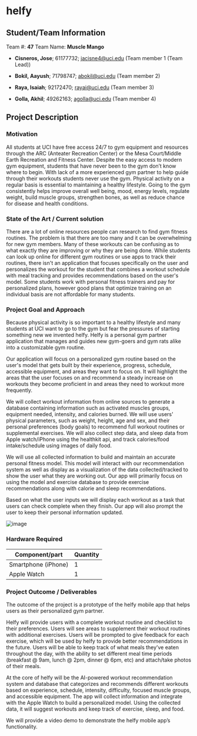 # helfy #
## Student/Team Information ##

Team #: **47**
Team Name: **Muscle Mango**

* **Cisneros, Jose**; 61177732; jacisne4@uci.edu (Team member 1 (Team Lead))

* **Bokil, Aayush**; 71798747; abokil@uci.edu (Team member 2)

* **Raya, Isaiah**; 92172470; rayai@uci.edu (Team member 3)

* **Golla, Akhil**; 49262163; agolla@uci.edu (Team member 4)

## Project Description ##
### Motivation ###
All students at UCI have free access 24/7 to gym equipment and resources through the ARC (Anteater Recreation Center) or the Mesa Court/Middle Earth Recreation and Fitness Center. Despite the easy access to modern gym equipment, students that have never been to the gym don’t know where to begin. With lack of a more experienced gym partner to help guide through their workouts students never use the gym. Physical activity on a regular basis is essential to maintaining a healthy lifestyle. Going to the gym consistently helps improve overall well being, mood, energy levels, regulate weight, build muscle groups, strengthen bones, as well as reduce chance for disease and health conditions.

### State of the Art / Current solution ###
There are a lot of online resources people can research to find gym fitness routines. The problem is that there are too many and it can be overwhelming for new gym members. Many of these workouts can be confusing as to what exactly they are improving or why they are being done. While students can look up online for different gym routines or use apps to track their routines, there isn't an application that focuses specifically on the user and personalizes the workout for the student that combines a workout schedule with meal tracking and provides recommendations based on the user's model. Some students work with personal fitness trainers and pay for personalized plans, however good plans that optimize training on an individual basis are not affordable for many students.

### Project Goal and Approach ###
Because physical activity is so important to a healthy lifestyle and many students at UCI want to go to the gym but fear the pressures of starting something new we invented helfy. Helfy is a personal gym partner application that manages and guides new gym-goers and gym rats alike into a customizable gym routine.

Our application will focus on a personalized gym routine based on the user's model that gets built by their experience, progress, schedule, accessible equipment, and areas they want to focus on. It will highlight the areas that the user focuses on and recommend a steady increase on workouts they become proficient in and areas they need to workout more frequently.

We will collect workout information from online sources to generate a database containing information such as activated muscles groups, equipment needed, intensity, and calories burned. We will use users' physical parameters, such as weight, height, age and sex, and their personal preferences (body goals) to recommend full workout routines or supplemental exercises. We will also collect step data, and sleep data from Apple watch/iPhone using the healthkit api, and track calories/food intake/schedule using images of daily food.

We will use all collected information to build and maintain an accurate personal fitness model. This model will interact with our recommendation system as well as display as a visualization of the data collected/tracked to show the user what they are working out. Our app will primarily focus on using the model and exercise database to provide exercise recommendations along with calorie and sleep recommendations.

Based on what the user inputs we will display each workout as a task that users can check complete when they finish. Our app will also prompt the user to keep their personal information updated.

![image](https://user-images.githubusercontent.com/18334520/214644084-89755913-8ea1-47c0-8871-02948eb1e998.png)

### Hardware Required ###
|Component/part|Quantity|
|-|-|
|Smartphone (iPhone)|1|
|Apple Watch|1|

### Project Outcome / Deliverables ###
The outcome of the project is a prototype of the helfy mobile app that helps users as their personalized gym partner. 

Helfy will provide users with a complete workout routine and checklist to their preferences. Users will see areas to supplement their workout routines with additional exercises. Users will be prompted to give feedback for each exercise, which will be used by helfy to provide better recommendations in the future. Users will be able to keep track of what meals they’ve eaten throughout the day, with the ability to set different meal time periods (breakfast @ 9am, lunch @ 2pm, dinner @ 6pm, etc) and attach/take photos of their meals.

At the core of helfy will be the AI-powered workout recommendation system and database that categorizes and recommends different workouts based on experience, schedule, intensity, difficulty, focused muscle groups, and accessible equipment. The app will collect information and integrate with the Apple Watch to build a personalized model. Using the collected data, it will suggest workouts and keep track of exercise, sleep, and food.

We will provide a video demo to demonstrate the helfy mobile app’s functionality.
